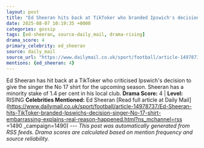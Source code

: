 ```yaml
---
layout: post
title: "Ed Sheeran hits back at TikToker who branded Ipswich's decision to give singer No 17 shirt as 'embarrassing' - as he explains the real reason why it happened"
date: 2025-08-07 10:19:35 +0000
categories: gossip
tags: [ed-sheeran, source-daily_mail, drama-rising]
drama_score: 4
primary_celebrity: ed_sheeran
source: daily_mail
source_url: "https://www.dailymail.co.uk/sport/football/article-14978737/Ed-Sheeran-hits-TikToker-branded-Ipswichs-decision-singer-No-17-shirt-embarrassing-explains-real-reason-happened.html?ns_mchannel=rss&1490&campaign=1490"
mentions: {ed_sheeran: 4}
---
```


Ed Sheeran has hit back at a TikToker who criticised Ipswich's decision to give the singer the No 17 shirt for the upcoming season. Sheeran has a minority stake of 1.4 per cent in his local club. **Drama Score:** 4 | **Level:** RISING **Celebrities Mentioned:** Ed Sheeran [Read full article at Daily Mail](https://www.dailymail.co.uk/sport/football/article-14978737/Ed-Sheeran-hits-TikToker-branded-Ipswichs-decision-singer-No-17-shirt-embarrassing-explains-real-reason-happened.html?ns_mchannel=rss =1490 _campaign=1490) --- *This post was automatically generated from RSS feeds. Drama scores are calculated based on mention frequency and source reliability.*